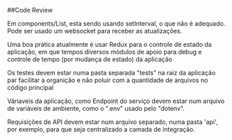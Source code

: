 ##Code Review

Em components/List, esta sendo usando setInterval, o que não é adequado. Pode ser usado um websocket para receber as atualizações.

Uma boa prática atualmente é usar Redux para o controle de estado da aplicação, em que tempos diversos módulos de apoio para debug e controle de tempo (por mudança de estado) da aplicação

Os testes devem estar numa pasta separada "tests" na raiz da aplicação par facilitar a organição e não poluir com a quantidade de arquivos no código principal

Váriaveis da aplicação, como Endpoint do serviço devem estar num arquivo de variáveis de ambiente, como o ".env" usado pelo "dotenv".

Requisições de API devem estar num arquivo separado, numa pasta 'api', por exemplo, para que seja centralizado a camada de integração.

